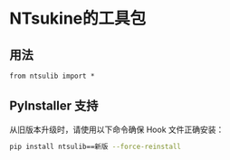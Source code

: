 # NTsukine的工具包
## 用法
    from ntsulib import *

## PyInstaller 支持
从旧版本升级时，请使用以下命令确保 Hook 文件正确安装：
```bash
pip install ntsulib==新版 --force-reinstall